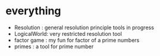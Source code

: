 # everything

- Resolution  : general resolution principle tools in progress
- LogicalWorld: very restricted resolution tool
- factor game : my fun for factor of a prime numbers
- primes      : a tool for prime number


